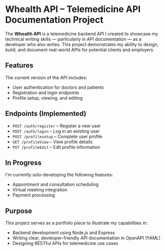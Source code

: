 # Whealth API – Telemedicine API Documentation Project

The **Whealth API** is a telemedicine backend API I created to showcase my technical writing skills — particularly in API documentation — as a developer who also writes. This project demonstrates my ability to design, build, and document real-world APIs for potential clients and employers.

##  Features

The current version of the API includes:

- User authentication for doctors and patients
- Registration and login endpoints
- Profile setup, viewing, and editing

##  Endpoints (Implemented)

- `POST /auth/register` – Register a new user
- `POST /auth/login` – Log in an existing user
- `POST /profilesetup` – Complete user profile
- `GET /profileView` – View profile details
- `PUT /profileEdit` – Edit profile information

##  In Progress

I'm currently solo-developing the following features:
- Appointment and consultation scheduling
- Virtual meeting integration
- Payment processing

##  Purpose

This project serves as a portfolio piece to illustrate my capabilities in:
- Backend development using Node.js and Express
- Writing clear, developer-friendly API documentation in OpenAPI (YAML)
- Designing RESTful APIs for telemedicine use cases

